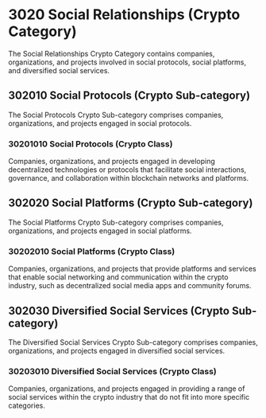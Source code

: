 # 3020 Social Relationships (Crypto Category)

The Social Relationships Crypto Category contains companies, organizations, and projects involved in social protocols, social platforms, and diversified social services.



## 302010 Social Protocols (Crypto Sub-category)

The Social Protocols Crypto Sub-category comprises companies, organizations, and projects engaged in social protocols.

### 30201010 Social Protocols (Crypto Class)

Companies, organizations, and projects engaged in developing decentralized technologies or protocols that facilitate social interactions, governance, and collaboration within blockchain networks and platforms.





## 302020 Social Platforms (Crypto Sub-category)

The Social Platforms Crypto Sub-category comprises companies, organizations, and projects engaged in social platforms.

### 30202010 Social Platforms (Crypto Class)

Companies, organizations, and projects that provide platforms and services that enable social networking and communication within the crypto industry, such as decentralized social media apps and community forums.



## 302030 Diversified Social Services (Crypto Sub-category)

The Diversified Social Services Crypto Sub-category comprises companies, organizations, and projects engaged in diversified social services.

### 30203010 Diversified Social Services (Crypto Class)

Companies, organizations, and projects engaged in providing a range of social services within the crypto industry that do not fit into more specific categories.
